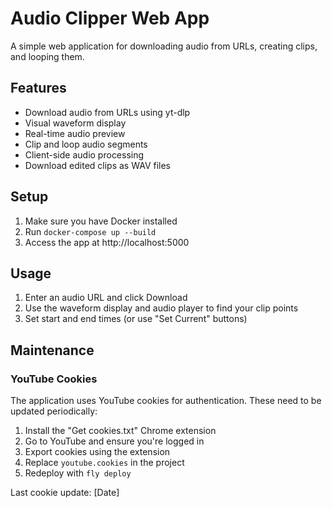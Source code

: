 # Audio Clipper Web App

A simple web application for downloading audio from URLs, creating clips, and looping them.

## Features
- Download audio from URLs using yt-dlp
- Visual waveform display
- Real-time audio preview
- Clip and loop audio segments
- Client-side audio processing
- Download edited clips as WAV files

## Setup
1. Make sure you have Docker installed
2. Run `docker-compose up --build`
3. Access the app at http://localhost:5000

## Usage
1. Enter an audio URL and click Download
2. Use the waveform display and audio player to find your clip points
3. Set start and end times (or use "Set Current" buttons)

## Maintenance

### YouTube Cookies
The application uses YouTube cookies for authentication. These need to be updated periodically:

1. Install the "Get cookies.txt" Chrome extension
2. Go to YouTube and ensure you're logged in
3. Export cookies using the extension
4. Replace `youtube.cookies` in the project
5. Redeploy with `fly deploy`

Last cookie update: [Date]

